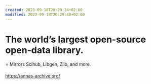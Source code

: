 ```yaml
---
created: 2023-09-18T20:29:34+02:00
modified: 2023-09-18T20:29:40+02:00
---
```


# The world’s largest open-source open-data library.
⭐️ Mirrors Scihub, Libgen, Zlib, and more.

https://annas-archive.org/

